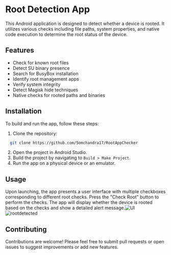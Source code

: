 # Root Detection App

This Android application is designed to detect whether a device is rooted. It utilizes various checks including file paths, system properties, and native code execution to determine the root status of the device.

## Features

- Check for known root files
- Detect SU binary presence
- Search for BusyBox installation
- Identify root management apps
- Verify system integrity
- Detect Magisk hide techniques
- Native checks for rooted paths and binaries

## Installation

To build and run the app, follow these steps:

1. Clone the repository:
```bash
  git clone https://github.com/Somchandra17/RootAppChecker
```
2. Open the project in Android Studio.
3. Build the project by navigating to `Build > Make Project`.
4. Run the app on a physical device or an emulator.

## Usage

Upon launching, the app presents a user interface with multiple checkboxes corresponding to different root checks. Press the "Check Root" button to perform the checks. The app will display whether the device is rooted based on the checks and show a detailed alert message.![UI](https://github.com/user-attachments/assets/4454fff5-0607-4a47-b157-ef1d1417ba5d)
![rootdetected](https://github.com/user-attachments/assets/8b21824c-3e57-4369-bb01-2159e0e92346)




## Contributing

Contributions are welcome! Please feel free to submit pull requests or open issues to suggest improvements or add new features.


